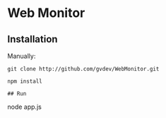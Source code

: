 # Web Monitor

## Installation

Manually:
```
git clone http://github.com/gvdev/WebMonitor.git

npm install

## Run

```
node app.js
